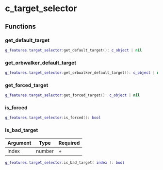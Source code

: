 # c\_target\_selector

## Functions

### get\_default\_target

```lua
g_features.target_selector:get_default_target(): c_object | nil
```

### get\_orbwalker\_default\_target

```lua
g_features.target_selector:get_orbwalker_default_target(): c_object | nil
```

### get\_forced\_target

```lua
g_features.target_selector:get_forced_target(): c_object | nil
```

### is\_forced

```lua
g_features.target_selector:is_forced(): bool
```

### is\_bad\_target

| Argument | Type   | Required |
| -------- | ------ | -------- |
| index    | number | +        |

```lua
g_features.target_selector:is_bad_target( index ): bool
```
